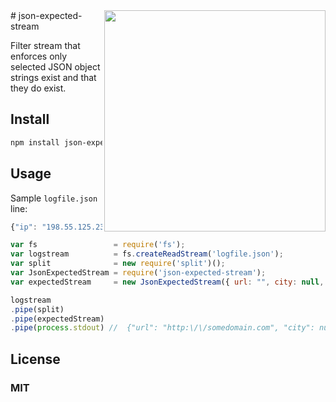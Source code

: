 <img src="https://raw.github.com/angleman/json-expected-stream/master/logo.jpg" align="right" width="354px" />
# json-expected-stream 

Filter stream that enforces only selected JSON object strings exist and that they do exist. 


## Install

```bash
npm install json-expected-stream
```

## Usage

Sample ```logfile.json``` line:

```js
{"ip": "198.55.125.23", "timestamp":"2014-02-24 10:29:42", "url": "http:\/\/somedomain.com"}
```

```js
var fs                 = require('fs');
var logstream          = fs.createReadStream('logfile.json');
var split              = new require('split')();
var JsonExpectedStream = require('json-expected-stream');
var expectedStream     = new JsonExpectedStream({ url: "", city: null, timestamp: null });

logstream
.pipe(split)
.pipe(expectedStream)
.pipe(process.stdout) //  {"url": "http:\/\/somedomain.com", "city": null, "timestamp":"2014-02-24 10:29:42"}
```

## License 

### MIT
